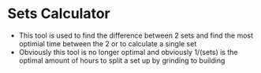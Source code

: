 # Sets Calculator
- This tool is used to find the difference between 2 sets and find the most optimial time between the 2 or to calculate a single set
- Obviously this tool is no longer optimal and obviously 1/(sets) is the optimal amount of hours to split a set up by grinding to building

